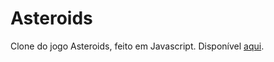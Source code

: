 # Asteroids
Clone do jogo Asteroids, feito em Javascript.
Disponível [aqui](http://danielpires.com.br/games/asteroids/index.html).
